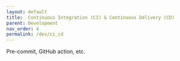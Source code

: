 ```yaml
---
layout: default
title:  Continuous Integration (CI) & Continuous Delivery (CD)
parent: Development
nav_order: 4
permalink: /dev/ci_cd
---
```


Pre-commit, GitHub action, etc.
